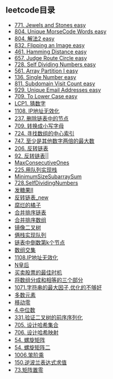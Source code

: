 <!--
 * @Author: 27
 * @LastEditors: 27
 * @Date: 2020-03-12 13:19:38
 * @LastEditTime: 2020-03-13 07:51:21
 * @FilePath: /Algorithms_Note/algorithms_leetcode/0leetcode目录.md
 * @description: type some description
 -->
## leetcode目录

- [771. Jewels and Stones  easy](./771.JewelsandStones.py)
- [804. Unique MorseCode Words  easy](./804.UniqueMorseCodeWords.py)
- [804. 解法2 easy](./804.solution2.py)
- [832. Flipping an Image easy](./832.FlippinganImage.py)
- [461. Hamming Distance easy](./461.HammingDistance.py)
- [657. Judge Route Circle easy](./657.JudgeRouteCircle.py)
- [728. Self Dividing Numbers easy](./728.SelfDividingNumbers.py)
- [561. Array Partition I easy](./561.ArrayPartitionIeasy.py)
- [136. Single Number easy](./136.SingleNumbereasy.py)
- [811. Subdomain Visit Count easy](./811.SubdomainVisitCount.py)
- [929. Unique Email Addresses easy](./929.UniqueEmailAddresses.py)
- [709. To Lower Case easy](./709.ToLowerCase.py)
- [LCP1. 猜数字](./LCP1.py)
- [1108. IP地址无效化](./1108.IP地址无效化.py)
- [237.  删除链表中的节点](./237.删除链表中的节点.py)
- [709.  转换成小写字母](./709.转换成小写字母.py)
- [724.  寻找数组的中心索引](./724.寻找数组的中心索引.py)
- [747. 至少是其他数字两倍的最大数](./747.至少是其他数字两倍的最大数.py)
- [206.  反转链表](./206.反转链表.py)
- [92.   反转链表||](./92.反转链表||.py)
- [MaxConsecutiveOnes](./MaxConsecutiveOnes.py)
- [225.用队列实现栈](./225.用队列实现栈.py)
- [MinimumSizeSubarraySum](./MinimumSizeSubarraySum.py)
- [728.SelfDividingNumbers](./728.SelfDividingNumbers.py)
- [发糖果II](./发糖果II.py)
- [反转链表_new](./反转链表_new.py)
- [腐烂的橘子](./腐烂的橘子.py)
- [合并排序链表](./合并排序链表.py)
- [合并排序数组](./合并排序数组.py)
- [镜像二叉树](./镜像二叉树.py)
- [俩栈实现队列](./俩栈实现队列.py)
- [链表中倒数第k个节点](./链表中倒数第k个节点.py)
- [数组交集](./数组交集.py)
- [1108.IP地址无效化](./1108.IP地址无效化.py)
- [N皇后](./N皇后.py)
- [买卖股票的最佳时机](./买卖股票的最佳时机.py)
- [将数组分成和相等的三个部分](./将数组分成和相等的三个部分.py)
- [1071.字符串的最大因子,优化的不够好](./字符串的最大因子.py)
- [多数元素](./多数元素.py)
- [移动零](./move_zero.py)
- [4.中位数](./中位数.py)
- [331.验证二叉树的前序序列化](./验证二叉树前序序列化.py)
- [705. 设计哈希集合](./设计哈希.py)
- [706. 设计哈希映射](./设计哈希映射.py)
- [54. 螺旋矩阵](./rotate_metrix.py)
- [54. 螺旋矩阵二](./rotate_metrix2.py)
- [1006.笨阶乘](./笨阶乘.py)
- [150.逆波兰表达式求值](./逆波兰表达式.py)
- [73.矩阵置零](./matrix_zero.py)


